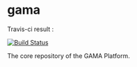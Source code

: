# gama

Travis-ci result :

[![Build Status](https://travis-ci.org/gama-platform/gama.svg?branch=master)](https://travis-ci.org/gama-platform/gama)

The core repository of the GAMA Platform. 
